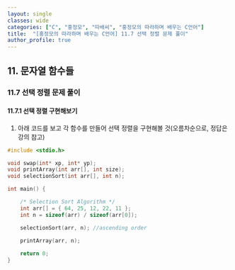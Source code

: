 ```yaml
---
layout: single
classes: wide
categories: ["C", "홍정모", "따배씨", "홍정모의 따라하며 배우는 C언어"]
title:  "[홍정모의 따라하며 배우는 C언어] 11.7 선택 정렬 문제 풀이"
author_profile: true
---
```


## 11. 문자열 함수들

### 11.7 선택 정렬 문제 풀이

#### 11.7.1 선택 정렬 구현해보기

1. 아래 코드를 보고 각 함수를 만들어 선택 정렬을 구현해볼 것(오름차순으로, 정답은 강의 참고)

```c
#include <stdio.h>

void swap(int* xp, int* yp);
void printArray(int arr[], int size);
void selectionSort(int arr[], int n);

int main() {

	/* Selection Sort Algorithm */
	int arr[] = { 64, 25, 12, 22, 11 };
	int n = sizeof(arr) / sizeof(arr[0]);

	selectionSort(arr, n); //ascending order
	
	printArray(arr, n);

	return 0;
}
```
